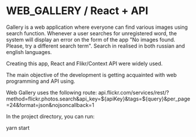# WEB_GALLERY / React + API
Gallery is a web application where everyone can find various images using search function. Whenever a user searches for unregistered word, the system will display an error on the form of the app "No images found. Please, try a different search term". Search in realised in both russian and english languages.

Creating this app, React and Flikr/Context API were widely used.

The main objective of the development is getting acquainted with web programming and API using.

Web Gallery uses the following route: api.flickr.com/services/rest/?method=flickr.photos.search&api_key=${apiKey}&tags=${query}&per_page=24&format=json&nojsoncallback=1

In the project directory, you can run:

yarn start
